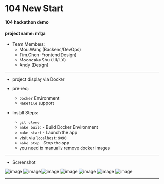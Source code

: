 # 104 New Start
#### 104 hackathon demo
#### project name: m1ga

* Team Members:
    * Mou.Wang (Backend/DevOps)
    * Tim.Chen (Frontend Design)
    * Mooncake Shu (UI/UX)
    * Andy (Design)
---

* project display via Docker
* pre-req: 
    * `Docker` Environment
    * `Makefile` support
    
* Install Steps:
    * `git clone`
    * `make build` - Build Docker Environment
    * `make start` - Launch the app
    * visit via `localhost:9090`
    * `make stop` - Stop the app
    * you need to manually remove docker images
----

* Screenshot

![image](screenshots/Intro.png)
![image](screenshots/UserSelect.png)
![image](screenshots/JobSelect.png)
![image](screenshots/SalarySelect.png)
![image](screenshots/ConditionSelect.png)
![image](screenshots/DisplayResult.png)
![image](screenshots/DisplayJobs.png)

---
